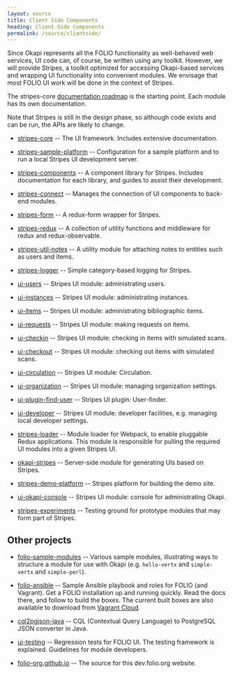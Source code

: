 ```yaml
---
layout: source
title: Client Side Components
heading: Client Side Components
permalink: /source/clientside/
---
```


Since Okapi represents all the FOLIO functionality as well-behaved web
services, UI code can, of course, be written using any toolkit. However,
we will provide Stripes, a toolkit optimized for accessing Okapi-based
services and wrapping UI functionality into convenient modules. We
envisage that most FOLIO UI work will be done in the context of
Stripes.

The stripes-core [documentation roadmap](https://github.com/folio-org/stripes-core#documentation-roadmap) is the starting point.
Each module has its own documentation.

Note that Stripes is still in the design phase, so although code
exists and can be run, the APIs are likely to change.

- [stripes-core](https://github.com/folio-org/stripes-core)
  -- The UI framework.
  Includes extensive documentation.

- [stripes-sample-platform](https://github.com/folio-org/stripes-sample-platform)
  -- Configuration for a sample platform and to run a local
  Stripes UI development server.

- [stripes-components](https://github.com/folio-org/stripes-components)
  -- A component library for Stripes.
  Includes documentation for each library, and guides to assist their development.

- [stripes-connect](https://github.com/folio-org/stripes-connect)
  -- Manages the connection of UI components to back-end modules.

- [stripes-form](https://github.com/folio-org/stripes-form)
  -- A redux-form wrapper for Stripes.

- [stripes-redux](https://github.com/folio-org/stripes-redux)
  -- A collection of utility functions and middleware for redux and redux-observable.

- [stripes-util-notes](https://github.com/folio-org/stripes-util-notes)
  -- A utility module for attaching notes to entities such as users and items.
  
- [stripes-logger](https://github.com/folio-org/stripes-logger)
  -- Simple category-based logging for Stripes.

- [ui-users](https://github.com/folio-org/ui-users)
  -- Stripes UI module: administrating users.
  
- [ui-instances](https://github.com/folio-org/ui-instances)
  -- Stripes UI module: administrating instances.

- [ui-items](https://github.com/folio-org/ui-items)
  -- Stripes UI module: administrating bibliographic items.

- [ui-requests](https://github.com/folio-org/ui-requests)
  -- Stripes UI module: making requests on items.

- [ui-checkin](https://github.com/folio-org/ui-checkin)
  -- Stripes UI module: checking in items with simulated scans.

- [ui-checkout](https://github.com/folio-org/ui-checkout)
  -- Stripes UI module: checking out items with simulated scans.
  
- [ui-circulation](https://github.com/folio-org/ui-circulation)
  -- Stripes UI module: Circulation.

- [ui-organization](https://github.com/folio-org/ui-organization)
  -- Stripes UI module: managing organization settings.
  
- [ui-plugin-find-user](https://github.com/folio-org/ui-plugin-find-user)
  -- Stripes UI plugin: User-finder.

- [ui-developer](https://github.com/folio-org/ui-developer)
  -- Stripes UI module: developer facilities,
  e.g. managing local developer settings.

- [stripes-loader](https://github.com/folio-org/stripes-loader)
  -- Module loader for Webpack, to enable pluggable Redux applications.
  This module is responsible for pulling the required UI modules
  into a given Stripes UI.

- [okapi-stripes](https://github.com/folio-org/okapi-stripes)
  -- Server-side module for generating UIs based on Stripes.

- [stripes-demo-platform](https://github.com/folio-org/stripes-demo-platform)
  -- Stripes platform for building the demo site.

- [ui-okapi-console](https://github.com/folio-org/ui-okapi-console)
  -- Stripes UI module: console for administrating Okapi.

- [stripes-experiments](https://github.com/folio-org/stripes-experiments)
  -- Testing ground for prototype modules that may form part of
  Stripes.

## Other projects

- [folio-sample-modules](https://github.com/folio-org/folio-sample-modules)
  -- Various sample modules, illustrating ways to structure a module for
  use with Okapi (e.g. `hello-vertx` and `simple-vertx` and `simple-perl`).

- [folio-ansible](https://github.com/folio-org/folio-ansible)
  -- Sample Ansible playbook and roles for FOLIO (and Vagrant).
  Get a FOLIO installation up and running quickly.
  Read the docs there, and follow to build the boxes.
  The current built boxes are also available to download from
  [Vagrant Cloud](https://app.vagrantup.com/folio).

- [cql2pgjson-java](https://github.com/folio-org/cql2pgjson-java)
  -- CQL (Contextual Query Language) to PostgreSQL JSON converter in Java.

- [ui-testing](https://github.com/folio-org/ui-testing)
  -- Regression tests for FOLIO UI.
  The testing framework is explained. Guidelines for module developers.

- [folio-org.github.io](https://github.com/folio-org/folio-org.github.io)
  -- The source for this dev.folio.org website.
